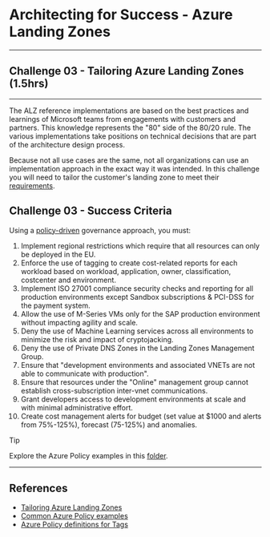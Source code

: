 # Architecting for Success - Azure Landing Zones

---

## Challenge 03 - Tailoring Azure Landing Zones (1.5hrs)

---

The ALZ reference implementations are based on the best practices and learnings of Microsoft teams from engagements with customers and partners. This knowledge represents the "80" side of the 80/20 rule. The various implementations take positions on technical decisions that are part of the architecture design process.

Because not all use cases are the same, not all organizations can use an implementation approach in the exact way it was intended. In this challenge you will need to tailor the customer's landing zone to meet their [requirements](./../docs/contoso-alz-customer-scenario.md).

## Challenge 03 - Success Criteria

Using a [policy-driven](https://learn.microsoft.com/en-us/azure/cloud-adoption-framework/ready/enterprise-scale/dine-guidance) governance approach, you must:

1. Implement regional restrictions which require that all resources can only be deployed in the EU.
2. Enforce the use of tagging to create cost-related reports for each workload based on workload, application, owner, classification, costcenter and environment.
3. Implement ISO 27001 compliance security checks and reporting for all production environments except Sandbox subscriptions & PCI-DSS for the payment system.
4. Allow the use of M-Series VMs only for the SAP production environment without impacting agility and scale.
5. Deny the use of Machine Learning services across all environments to minimize the risk and impact of cryptojacking.
6. Deny the use of Private DNS Zones in the Landing Zones Management Group.
7. Ensure that "development environments and associated VNETs are not able to communicate with production".
8. Ensure that resources under the "Online" management group cannot establish cross-subscription inter-vnet communications.
9. Grant developers access to development environments at scale and with minimal administrative effort.
10. Create cost management alerts for budget (set value at $1000 and alerts from 75%-125%), forecast (75-125%) and anomalies.
    
> [!TIP]
> Explore the Azure Policy examples in this [folder](https://github.com/jonathan-vella/azure-landing-zones/tree/main/Az%20Policy%20Definitions).

---

## References

- [Tailoring Azure Landing Zones](https://learn.microsoft.com/en-us/azure/cloud-adoption-framework/ready/landing-zone/tailoring-alz)
- [Common Azure Policy examples](https://learn.microsoft.com/en-us/azure/cloud-adoption-framework/manage/azure-server-management/common-policies)
- [Azure Policy definitions for Tags](https://learn.microsoft.com/en-us/azure/azure-resource-manager/management/tag-policies)
